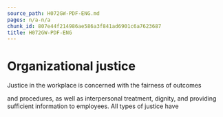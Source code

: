 ```yaml
---
source_path: H072GW-PDF-ENG.md
pages: n/a-n/a
chunk_id: 807e44f214986ae586a3f841ad6901c6a7623687
title: H072GW-PDF-ENG
---
```

# Organizational justice

Justice in the workplace is concerned with the fairness of outcomes

and procedures, as well as interpersonal treatment, dignity, and providing suﬃcient information to employees. All types of justice have
